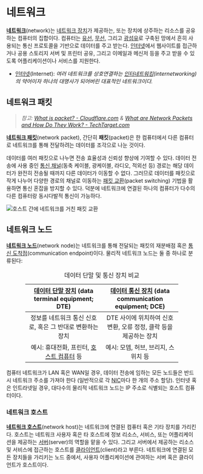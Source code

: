 # 네트워크
**[네트워크](https://en.wikipedia.org/wiki/Computer_network)**(network)는 [네트워크 장치](#네트워크-노드)가 제공하는, 또는 장치에 상주하는 리소스를 공유하는 컴퓨터의 집합이다. 컴퓨터는 [유선](https://en.wikipedia.org/wiki/Computer_network#Wired), [무선](https://en.wikipedia.org/wiki/Wireless_network), 그리고 [광섬유](https://en.wikipedia.org/wiki/Fiber-optic_communication)로 구축된 망에서 흔히 사용되는 통신 프로토콜을 기반으로 데이터를 주고 받는다. [인터넷](https://en.wikipedia.org/wiki/Internet)에서 웹사이트를 접근하거나 공용 스토리지 서버 및 프린터 공유, 그리고 이메일과 메신저 등을 주고 받을 수 있도록 어플리케이션이나 서비스를 지원한다.

* [인터넷](https://en.wikipedia.org/wiki/Internet)(Internet): *여러 네트워크를 상호연결하는 [인터네트워킹](https://en.wikipedia.org/wiki/Internetworking)(internetworking)의 약어이자 하나의 대명사가 되어버린 대표적인 네트워크이다.*

## 네트워크 패킷
> *참고: [What is packet? - Cloudflare.com](https://www.cloudflare.com/learning/network-layer/what-is-a-packet/) & [What are Network Packets and How Do They Work? - TechTarget.com](https://www.techtarget.com/searchnetworking/definition/packet)*

**[네트워크 패킷](https://ko.wikipedia.org/wiki/네트워크_패킷)**(network packet), 간단히 **패킷**(packet)은 한 컴퓨터에서 다른 컴퓨터로 네트워크를 통해 전달하려는 데이터를 조각으로 나눈 것이다.

데이터를 여러 패킷으로 나누면 전송 효율성과 신뢰성 향상에 기여할 수 있다. 데이터 전송에 사용 중인 [통신 채널](https://ko.wikipedia.org/wiki/채널_(통신))(동축 케이블, 광케이블, 라디오, 적외선 등) 경로는 해당 데이터가 완전히 전송될 때까지 다른 데이터가 이동할 수 없다. 그러므로 데이터를 패킷으로 작게 나누어 다양한 경로의 채널로 이동하는 [패킷 교환](https://ko.wikipedia.org/wiki/패킷_교환)(packet switching) 기법을 활용하면 통신 혼잡을 방지할 수 있다. 덕분에 네트워크에 연결된 하나의 컴퓨터가 다수의 다른 컴퓨터랑 동시다발적 통신이 가능하다.

![호스트 간에 네트워크를 거친 패킷 교환](https://upload.wikimedia.org/wikipedia/commons/f/f6/Packet_Switching.gif)

## 네트워크 노드
**[네트워크 노드](https://en.wikipedia.org/wiki/Node_(networking))**(network node)는 네트워크를 통해 전달되는 패킷의 재분배점 혹은 [통신 도착점](https://en.wikipedia.org/wiki/Communication_endpoint)(communication endpoint)이다. 물리적 네트워크 노드는 둘 중 하나로 분류된다:

<table style="table-layout: fixed; width: 80%; margin-left: auto; margin-right: auto;"><caption style="caption-side: top;">데이터 단말 및 통신 장치 비교</caption><colgroup><col style="width: 50%;"/><col style="width: 50%;"/></colgroup><thead><tr><th style="text-align: center;"><a href="https://ko.wikipedia.org/wiki/데이터_단말_장치">데이터 단말 장치</a> (data terminal equipment; DTE)</th><th style="text-align: center;"><a href="https://ko.wikipedia.org/wiki/데이터_회선_종단_장치">데이터 통신 장치</a> (data communication equipment; DCE)</th></tr></thead><tbody style="text-align: center;"><tr><td>정보를 네트워크 통신 신호로, 혹은 그 반대로 변환하는 장치</td><td>DTE 사이에 위치하여 신호 변환, 오류 정정, 클락 등을 제공하는 장치</td></tr><tr><td>예시: 휴대전화, 프린터, <a href="#네트워크-호스트">호스트 컴퓨터</a> 등</td><td>예시: 모뎀, 허브, 브리지, 스위치 등</td></tr></tbody></table>

컴퓨터 네트워크가 LAN 혹은 WAN일 경우, 데이터 전송에 임하는 모든 노드들은 반드시 네트워크 주소를 가져야 한다 (일반적으로 각 [NIC](https://ko.wikipedia.org/wiki/네트워크_인터페이스_컨트롤러)마다 한 개의 주소 할당). 인터넷 혹은 인트라넷일 경우, 대다수의 물리적 네트워크 노드는 IP 주소로 식별되는 호스트 컴퓨터이다.

### 네트워크 호스트
**[네트워크 호스트](https://ko.wikipedia.org/wiki/호스트_(네트워크))**(network host)는 네트워크에 연결된 컴퓨터 혹은 기타 장치를 가리킨다. 호스트는 네트워크 사용자 혹은 타 호스트에 정보 리소스, 서비스, 또는 어플리케이션을 제공하는 [서버](https://ko.wikipedia.org/wiki/서버)(server)의 역할을 맡을 수 있다. 그리고 서버에서 제공하는 리소스 및 서비스에 접근하는 호스트를 [클라이언트](https://ko.wikipedia.org/wiki/클라이언트_(컴퓨팅))(client)라고 부른다. 네트워크에 연결된 모든 장치들을 가리키는 노드 중에서, 사용자 어플리케이션에 관여하는 서버 혹은 클라이언트가 호스트이다.
